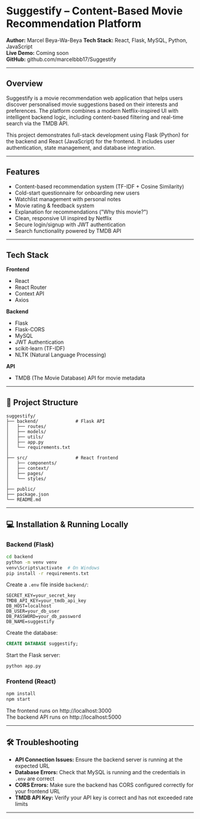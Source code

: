 # Suggestify – Content-Based Movie Recommendation Platform 

**Author:** Marcel Beya-Wa-Beya
**Tech Stack:** React, Flask, MySQL, Python, JavaScript  
**Live Demo:** Coming soon  
**GitHub:** github.com/marcelbbb17/Suggestify

---

## Overview
Suggestify is a movie recommendation web application that helps users discover personalised movie suggestions based on their interests and preferences. The platform combines a modern Netflix-inspired UI with intelligent backend logic, including content-based filtering and real-time search via the TMDB API.

This project demonstrates full-stack development using Flask (Python) for the backend and React (JavaScript) for the frontend. It includes user authentication, state management, and database integration.

---

## Features
- Content-based recommendation system (TF-IDF + Cosine Similarity)
- Cold-start questionnaire for onboarding new users
- Watchlist management with personal notes
- Movie rating & feedback system
- Explanation for recommendations ("Why this movie?")
- Clean, responsive UI inspired by Netflix
- Secure login/signup with JWT authentication
- Search functionality powered by TMDB API

---

## Tech Stack
**Frontend**
- React
- React Router
- Context API
- Axios

**Backend**
- Flask
- Flask-CORS
- MySQL
- JWT Authentication
- scikit-learn (TF-IDF)
- NLTK (Natural Language Processing)

**API**
- TMDB (The Movie Database) API for movie metadata

---

## 📁 Project Structure
```
suggestify/
├── backend/              # Flask API
│   ├── routes/           
│   ├── models/           
│   ├── utils/            
│   ├── app.py            
│   └── requirements.txt  
│
├── src/                  # React frontend
│   ├── components/       
│   ├── context/          
│   ├── pages/            
│   └── styles/           
│
├── public/                         
├── package.json          
└── README.md             
```

---

## 💻 Installation & Running Locally

### Backend (Flask)
```bash
cd backend
python -m venv venv
venv\Scripts\activate  # On Windows
pip install -r requirements.txt
```
Create a `.env` file inside `backend/`:
```env
SECRET_KEY=your_secret_key
TMDB_API_KEY=your_tmdb_api_key
DB_HOST=localhost
DB_USER=your_db_user
DB_PASSWORD=your_db_password
DB_NAME=suggestify
```
Create the database:
```sql
CREATE DATABASE suggestify;
```
Start the Flask server:
```bash
python app.py
```

### Frontend (React)
```bash
npm install
npm start
```

The frontend runs on http://localhost:3000  
The backend API runs on http://localhost:5000

---

## 🛠️ Troubleshooting
- **API Connection Issues:** Ensure the backend server is running at the expected URL
- **Database Errors:** Check that MySQL is running and the credentials in `.env` are correct
- **CORS Errors:** Make sure the backend has CORS configured correctly for your frontend URL
- **TMDB API Key:** Verify your API key is correct and has not exceeded rate limits

---